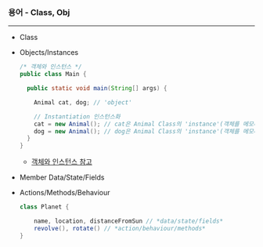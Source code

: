 ### 용어 - Class, Obj

---

- Class
- Objects/Instances    
    ```java
    /* 객체와 인스턴스 */
    public class Main {
    
      public static void main(String[] args) {
    
        Animal cat, dog; // 'object'
    
        // Instantiation 인스턴스화
        cat = new Animal(); // cat은 Animal Class의 'instance'(객체를 메모리에 할당)
        dog = new Animal(); // dog은 Animal Class의 'instance'(객체를 메모리에 할당)
      }
    }
    ```
    - [객체와 인스턴스 참고](https://gmlwjd9405.github.io/2018/09/17/class-object-instance.html)
    
- Member Data/State/Fields
- Actions/Methods/Behaviour
    
    ```java
    class Planet {
    
        name, location, distanceFromSun // *data/state/fields*
        revolve(), rotate() // *action/behaviour/methods*
    }
    ```